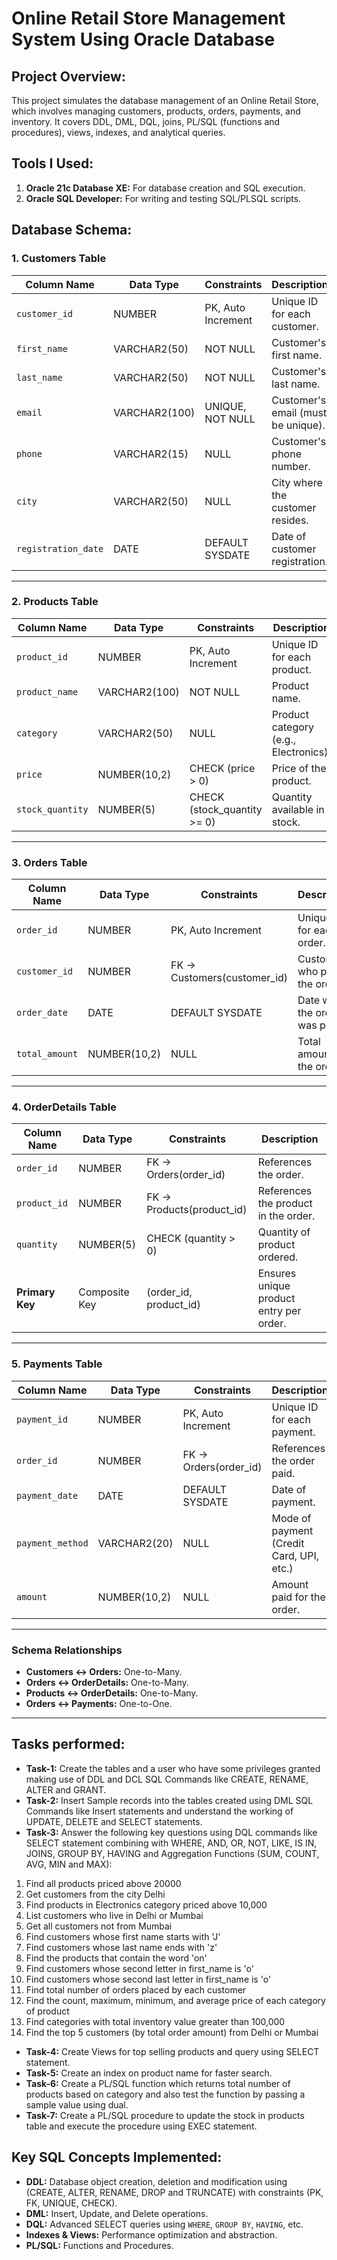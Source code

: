 # Online Retail Store Management System Using Oracle Database

## Project Overview:
This project simulates the database management of an Online Retail Store, which
involves managing customers, products, orders, payments, and inventory. It
covers DDL, DML, DQL, joins, PL/SQL (functions and procedures), views,
indexes, and analytical queries.

## Tools I Used:
1. **Oracle 21c Database XE:** For database creation and SQL execution.
2. **Oracle SQL Developer:** For writing and testing SQL/PLSQL scripts.

## Database Schema:
### **1. Customers Table**  
| Column Name       | Data Type      | Constraints                    | Description                              |
|-------------------|---------------|--------------------------------|------------------------------------------|
| `customer_id`     | NUMBER        | PK, Auto Increment             | Unique ID for each customer.             |
| `first_name`      | VARCHAR2(50)  | NOT NULL                       | Customer's first name.                   |
| `last_name`       | VARCHAR2(50)  | NOT NULL                       | Customer's last name.                    |
| `email`           | VARCHAR2(100) | UNIQUE, NOT NULL               | Customer's email (must be unique).       |
| `phone`           | VARCHAR2(15)  | NULL                           | Customer's phone number.                 |
| `city`            | VARCHAR2(50)  | NULL                           | City where the customer resides.         |
| `registration_date` | DATE        | DEFAULT SYSDATE                | Date of customer registration.           |

---

### **2. Products Table**  
| Column Name       | Data Type      | Constraints                    | Description                              |
|-------------------|---------------|--------------------------------|------------------------------------------|
| `product_id`      | NUMBER        | PK, Auto Increment             | Unique ID for each product.              |
| `product_name`    | VARCHAR2(100) | NOT NULL                       | Product name.                            |
| `category`        | VARCHAR2(50)  | NULL                           | Product category (e.g., Electronics).    |
| `price`           | NUMBER(10,2)  | CHECK (price > 0)              | Price of the product.                    |
| `stock_quantity`  | NUMBER(5)     | CHECK (stock_quantity >= 0)    | Quantity available in stock.             |

---

### **3. Orders Table**  
| Column Name       | Data Type      | Constraints                    | Description                              |
|-------------------|---------------|--------------------------------|------------------------------------------|
| `order_id`        | NUMBER        | PK, Auto Increment             | Unique ID for each order.                |
| `customer_id`     | NUMBER        | FK → Customers(customer_id)     | Customer who placed the order.           |
| `order_date`      | DATE          | DEFAULT SYSDATE                | Date when the order was placed.          |
| `total_amount`    | NUMBER(10,2)  | NULL                           | Total amount of the order.               |

---

### **4. OrderDetails Table**  
| Column Name       | Data Type      | Constraints                    | Description                              |
|-------------------|---------------|--------------------------------|------------------------------------------|
| `order_id`        | NUMBER        | FK → Orders(order_id)          | References the order.                    |
| `product_id`      | NUMBER        | FK → Products(product_id)      | References the product in the order.     |
| `quantity`        | NUMBER(5)     | CHECK (quantity > 0)           | Quantity of product ordered.             |
| **Primary Key**   | Composite Key | (order_id, product_id)         | Ensures unique product entry per order.  |

---

### **5. Payments Table**  
| Column Name       | Data Type      | Constraints                    | Description                              |
|-------------------|---------------|--------------------------------|------------------------------------------|
| `payment_id`      | NUMBER        | PK, Auto Increment             | Unique ID for each payment.              |
| `order_id`        | NUMBER        | FK → Orders(order_id)          | References the order paid.               |
| `payment_date`    | DATE          | DEFAULT SYSDATE                | Date of payment.                         |
| `payment_method`  | VARCHAR2(20)  | NULL                           | Mode of payment (Credit Card, UPI, etc.) |
| `amount`          | NUMBER(10,2)  | NULL                           | Amount paid for the order.               |

---

### **Schema Relationships**
- **Customers ↔ Orders:** One-to-Many.
- **Orders ↔ OrderDetails:** One-to-Many.
- **Products ↔ OrderDetails:** One-to-Many.
- **Orders ↔ Payments:** One-to-One.

---
## Tasks performed:
- **Task-1:** Create the tables and a user who have some privileges granted making use of DDL and DCL SQL Commands like CREATE, RENAME, ALTER and GRANT.
- **Task-2:** Insert Sample records into the tables created using DML SQL Commands like Insert statements and understand the working of UPDATE, DELETE and SELECT statements.
- **Task-3:** Answer the following key questions using DQL commands like SELECT statement combining with WHERE, AND, OR, NOT, LIKE, IS IN, JOINS, GROUP BY, HAVING and Aggregation Functions (SUM, COUNT, AVG, MIN and MAX):
1. Find all products priced above 20000
2. Get customers from the city Delhi
3. Find products in Electronics category priced above 10,000
4. List customers who live in Delhi or Mumbai
5. Get all customers not from Mumbai
6. Find customers whose first name starts with 'J'
7. Find customers whose last name ends with 'z'
8. Find the products that contain the word 'on'
9. Find customers whose second letter in first_name is 'o'
10. Find customers whose second last letter in first_name is 'o'
11. Find total number of orders placed by each customer
12. Find the count, maximum, minimum, and average price of each category of product
13. Find categories with total inventory value greater than 100,000
14. Find the top 5 customers (by total order amount) from Delhi or Mumbai
- **Task-4:** Create Views for top selling products and query using SELECT statement.
- **Task-5:** Create an index on product name for faster search.
- **Task-6:** Create a PL/SQL function which returns total number of products based on category and also test the function by passing a sample value using dual.
- **Task-7:** Create a PL/SQL procedure to update the stock in products table and execute the procedure using EXEC statement.

## Key SQL Concepts Implemented:
- **DDL:** Database object creation, deletion and modification using (CREATE, ALTER, RENAME, DROP and TRUNCATE)  with constraints (PK, FK, UNIQUE, CHECK).
- **DML:** Insert, Update, and Delete operations.
- **DQL:** Advanced SELECT queries using `WHERE`, `GROUP BY`, `HAVING`, etc.
- **Indexes & Views:** Performance optimization and abstraction.
- **PL/SQL:** Functions and Procedures.
